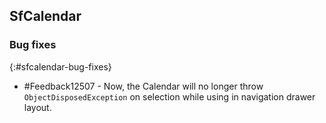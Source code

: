 ## SfCalendar

### Bug fixes
{:#sfcalendar-bug-fixes}

* \#Feedback12507 - Now, the Calendar will no longer throw `ObjectDisposedException` on selection while using in navigation drawer layout.
